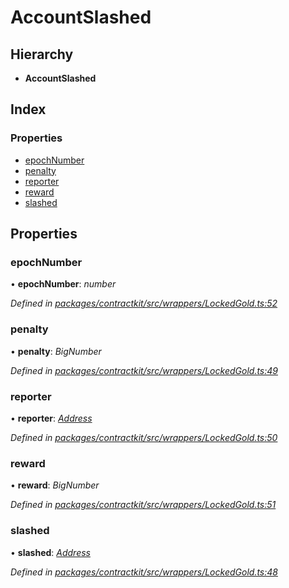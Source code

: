# AccountSlashed

## Hierarchy

* **AccountSlashed**

## Index

### Properties

* [epochNumber](../interfaces/_wrappers_lockedgold_.accountslashed.md#epochnumber)
* [penalty](../interfaces/_wrappers_lockedgold_.accountslashed.md#penalty)
* [reporter](../interfaces/_wrappers_lockedgold_.accountslashed.md#reporter)
* [reward](../interfaces/_wrappers_lockedgold_.accountslashed.md#reward)
* [slashed](../interfaces/_wrappers_lockedgold_.accountslashed.md#slashed)

## Properties

### epochNumber

• **epochNumber**: _number_

_Defined in_ [_packages/contractkit/src/wrappers/LockedGold.ts:52_](https://github.com/celo-org/celo-monorepo/blob/master/packages/contractkit/src/wrappers/LockedGold.ts#L52)

### penalty

• **penalty**: _BigNumber_

_Defined in_ [_packages/contractkit/src/wrappers/LockedGold.ts:49_](https://github.com/celo-org/celo-monorepo/blob/master/packages/contractkit/src/wrappers/LockedGold.ts#L49)

### reporter

• **reporter**: [_Address_](_base_.md#address)

_Defined in_ [_packages/contractkit/src/wrappers/LockedGold.ts:50_](https://github.com/celo-org/celo-monorepo/blob/master/packages/contractkit/src/wrappers/LockedGold.ts#L50)

### reward

• **reward**: _BigNumber_

_Defined in_ [_packages/contractkit/src/wrappers/LockedGold.ts:51_](https://github.com/celo-org/celo-monorepo/blob/master/packages/contractkit/src/wrappers/LockedGold.ts#L51)

### slashed

• **slashed**: [_Address_](_base_.md#address)

_Defined in_ [_packages/contractkit/src/wrappers/LockedGold.ts:48_](https://github.com/celo-org/celo-monorepo/blob/master/packages/contractkit/src/wrappers/LockedGold.ts#L48)

